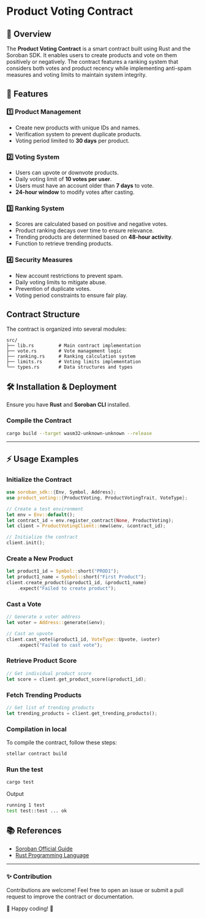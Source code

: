# Product Voting Contract

## 📖 Overview
The **Product Voting Contract** is a smart contract built using Rust and the Soroban SDK. It enables users to create products and vote on them positively or negatively. The contract features a ranking system that considers both votes and product recency while implementing anti-spam measures and voting limits to maintain system integrity.

## 🚀 Features

### 1️⃣ Product Management
- Create new products with unique IDs and names.
- Verification system to prevent duplicate products.
- Voting period limited to **30 days** per product.

### 2️⃣ Voting System
- Users can upvote or downvote products.
- Daily voting limit of **10 votes per user**.
- Users must have an account older than **7 days** to vote.
- **24-hour window** to modify votes after casting.

### 3️⃣ Ranking System
- Scores are calculated based on positive and negative votes.
- Product ranking decays over time to ensure relevance.
- Trending products are determined based on **48-hour activity**.
- Function to retrieve trending products.

### 4️⃣ Security Measures
- New account restrictions to prevent spam.
- Daily voting limits to mitigate abuse.
- Prevention of duplicate votes.
- Voting period constraints to ensure fair play.


## Contract Structure

The contract is organized into several modules:

```
src/
├── lib.rs         # Main contract implementation
├── vote.rs        # Vote management logic
├── ranking.rs     # Ranking calculation system
├── limits.rs      # Voting limits implementation
└── types.rs       # Data structures and types
```

## 🛠 Installation & Deployment

Ensure you have **Rust** and **Soroban CLI** installed.

### Compile the Contract
```bash
cargo build --target wasm32-unknown-unknown --release
```

---

## ⚡ Usage Examples

### Initialize the Contract
```rust
use soroban_sdk::{Env, Symbol, Address};
use product_voting::{ProductVoting, ProductVotingTrait, VoteType};

// Create a test environment
let env = Env::default();
let contract_id = env.register_contract(None, ProductVoting);
let client = ProductVotingClient::new(&env, &contract_id);

// Initialize the contract
client.init();
```

### Create a New Product
```rust
let product1_id = Symbol::short("PROD1");
let product1_name = Symbol::short("First Product");
client.create_product(&product1_id, &product1_name)
    .expect("Failed to create product");
```

### Cast a Vote
```rust
// Generate a voter address
let voter = Address::generate(&env);

// Cast an upvote
client.cast_vote(&product1_id, VoteType::Upvote, &voter)
    .expect("Failed to cast vote");
```

### Retrieve Product Score
```rust
// Get individual product score
let score = client.get_product_score(&product1_id);
```

### Fetch Trending Products
```rust
// Get list of trending products
let trending_products = client.get_trending_products();
```

### Compilation in local

To compile the contract, follow these steps:

```sh
stellar contract build
```

### Run the test

```bash
cargo test  
```
Output
```bash
running 1 test
test test::test ... ok 
```




## 📚 References
- [Soroban Official Guide](https://soroban.stellar.org/docs/)
- [Rust Programming Language](https://doc.rust-lang.org/book/)

---

### ✨ Contribution
Contributions are welcome! Feel free to open an issue or submit a pull request to improve the contract or documentation.

🚀 Happy coding! 🎉

